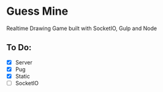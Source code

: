# Guess Mine

Realtime Drawing Game built with SocketIO, Gulp and Node

## To Do:

-   [x] Server
-   [x] Pug
-   [x] Static
-   [ ] SocketIO
